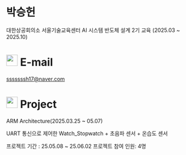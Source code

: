 # 박승헌
대한상공회의소 서울기술교육센터 AI 시스템 반도체 설계 2기 교육 (2025.03 ~ 2025.10)

# <img src="https://github.com/user-attachments/assets/c593d560-a5bd-4d4d-a42e-2673fa696a53" width="30">  E-mail
sssssssh17@naver.com

# <img src="https://github.com/user-attachments/assets/d15f7eca-747d-478b-b161-5d0152ea98e8" width="30"> Project
ARM Architecture(2025.03.25 ~ 05.07)

UART 통신으로 제어한 Watch_Stopwatch + 초음파 센서 + 온습도 센서

프로젝트 기간 : 25.05.08 ~ 25.06.02
프로젝트 참여 인원: 4명
